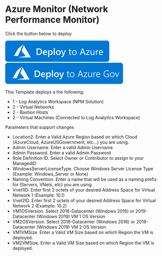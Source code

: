 # Azure Monitor (Network Performance Monitor)

Click the button below to deploy

[![Deploy To Azure](https://raw.githubusercontent.com/Azure/azure-quickstart-templates/master/1-CONTRIBUTION-GUIDE/images/deploytoazure.svg?sanitize=true)](https://portal.azure.com/#create/Microsoft.Template/uri/https%3A%2F%2Fraw.githubusercontent.com%2Felliottfieldsjr%2FKillerHomeLab%2Fmaster%2FAzure-Monitor_Network-Performance-Monitor%2Fazuredeploy.json)
[![Deploy To Azure US Gov](https://raw.githubusercontent.com/Azure/azure-quickstart-templates/master/1-CONTRIBUTION-GUIDE/images/deploytoazuregov.svg?sanitize=true)](https://portal.azure.us/#create/Microsoft.Template/uri/https%3A%2F%2Fraw.githubusercontent.com%2Felliottfieldsjr%2FKillerHomeLab%2Fmaster%2FAzure-Monitor_Network-Performance-Monitor%2Fazuregovdeploy.json)

This Template deploys a the following:

- 1 - Log Analytics Workspace (NPM Solution)
- 2 - Virtual Networks
- 2 - Bastion Hosts
- 2 - Virtual Machines (Connected to Log Analytics Workspace)

Parameters that support changes
- Location2. Enter a Valid Azure Region based on which Cloud (AzureCloud, AzureUSGovernment, etc...) you are using.
- Admin Username.  Enter a valid Admin Username
- Admin Password.  Enter a valid Admin Password
- Role Definition ID.  Select Owner or Contributor to assign to your ManagedID
- WindowsServerLicenseType.  Choose Windows Server License Type (Example:  Windows_Server or None)
- Naming Convention. Enter a name that will be used as a naming prefix for (Servers, VNets, etc) you are using.
- Vnet1ID.  Enter first 2 octets of your desired Address Space for Virtual Network 1 (Example:  10.1)
- Vnet2ID.  Enter first 2 octets of your desired Address Space for Virtual Network 2 (Example:  10.2)
- VM1OSVersion.  Select 2016-Datacenter (Windows 2016) or 2019-Datacenter (Windows 2019) VM 1 OS Version
- VM2OSVersion.  Select 2016-Datacenter (Windows 2016) or 2019-Datacenter (Windows 2019) VM 2 OS Version
- VM1VMSize.  Enter a Valid VM Size based on which Region the VM is deployed.
- VM2VMSize.  Enter a Valid VM Size based on which Region the VM is deployed.